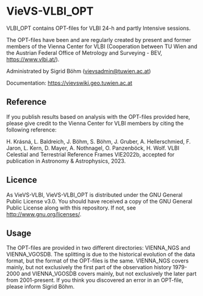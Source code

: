 # VieVS-VLBI_OPT

VLBI_OPT contains OPT-files for VLBI 24-h and partly Intensive sessions.

The OPT-files have been and are regularly created by present and former members of the Vienna Center for VLBI (Cooperation between TU Wien and the Austrian Federal Office of Metrology and Surveying - BEV, https://www.vlbi.at/). 

Administrated by Sigrid Böhm (vievsadmin@tuwien.ac.at)

Documentation: https://vievswiki.geo.tuwien.ac.at

## Reference
If you publish results based on analysis with the OPT-files provided here, please give credit to the Vienna Center for VLBI members by citing the following reference:

H. Krásná, L. Baldreich, J. Böhm, S. Böhm, J. Gruber, A. Hellerschmied, F. Jaron, L. Kern, D. Mayer, A. Nothnagel, O. Panzenböck, H. Wolf. VLBI Celestial and Terrestrial Reference Frames VIE2022b, accepted for publication in Astronomy & Astrophysics, 2023. 

## Licence 
As VieVS-VLBI, VieVS-VLBI_OPT is distributed under the GNU General Public License v3.0. You should have received a copy of the GNU General Public License along with this repository. If not, see http://www.gnu.org/licenses/.

## Usage
The OPT-files are provided in two different directories: VIENNA_NGS and VIENNA_VGOSDB. The splitting is due to the historical evolution of the data format, but the format of the OPT-files is the same. VIENNA_NGS covers mainly, but not exclusively the first part of the observation history 1979-2000 and VIENNA_VGOSDB covers mainly, but not exclusively the later part from 2001-present.
If you think you discovered an error in an OPT-file, please inform Sigrid Böhm.
